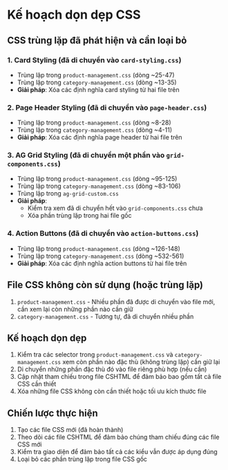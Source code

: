 # Kế hoạch dọn dẹp CSS

## CSS trùng lặp đã phát hiện và cần loại bỏ

### 1. Card Styling (đã di chuyển vào `card-styling.css`)
- Trùng lặp trong `product-management.css` (dòng ~25-47)
- Trùng lặp trong `category-management.css` (dòng ~13-35)
- **Giải pháp**: Xóa các định nghĩa card styling từ hai file trên

### 2. Page Header Styling (đã di chuyển vào `page-header.css`)
- Trùng lặp trong `product-management.css` (dòng ~8-28)
- Trùng lặp trong `category-management.css` (dòng ~4-11)
- **Giải pháp**: Xóa các định nghĩa page header từ hai file trên

### 3. AG Grid Styling (đã di chuyển một phần vào `grid-components.css`) 
- Trùng lặp trong `product-management.css` (dòng ~95-125)
- Trùng lặp trong `category-management.css` (dòng ~83-106)
- Trùng lặp trong `ag-grid-custom.css`
- **Giải pháp**: 
  - Kiểm tra xem đã di chuyển hết vào `grid-components.css` chưa
  - Xóa phần trùng lặp trong hai file gốc

### 4. Action Buttons (đã di chuyển vào `action-buttons.css`)
- Trùng lặp trong `product-management.css` (dòng ~126-148)
- Trùng lặp trong `category-management.css` (dòng ~532-561)
- **Giải pháp**: Xóa các định nghĩa action buttons từ hai file trên

## File CSS không còn sử dụng (hoặc trùng lặp)

1. `product-management.css` - Nhiều phần đã được di chuyển vào file mới, cần xem lại còn những phần nào cần giữ
2. `category-management.css` - Tương tự, đã di chuyển nhiều phần

## Kế hoạch dọn dẹp

1. Kiểm tra các selector trong `product-management.css` và `category-management.css` xem còn phần nào đặc thù (không trùng lặp) cần giữ lại
2. Di chuyển những phần đặc thù đó vào file riêng phù hợp (nếu cần)
3. Cập nhật tham chiếu trong file CSHTML để đảm bảo bao gồm tất cả file CSS cần thiết
4. Xóa những file CSS không còn cần thiết hoặc tối ưu kích thước file

## Chiến lược thực hiện

1. Tạo các file CSS mới (đã hoàn thành)
2. Theo dõi các file CSHTML để đảm bảo chúng tham chiếu đúng các file CSS mới
3. Kiểm tra giao diện để đảm bảo tất cả các kiểu vẫn được áp dụng đúng
4. Loại bỏ các phần trùng lặp trong file CSS gốc 